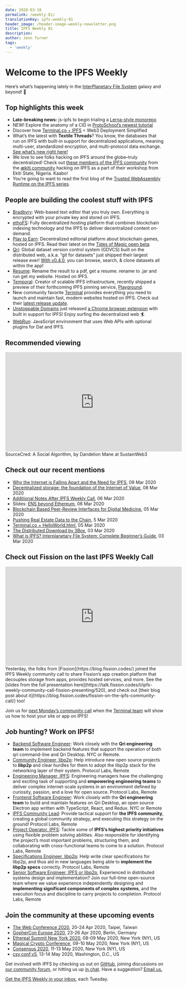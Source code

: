 ```yaml
---
date: 2020-03-10
permalink: /weekly-81/
translationKey: ipfs-weekly-81
header_image: /header-image-weekly-newsletter.png
title: IPFS Weekly 81
description:
author: Jenn Turner
tags:
  - 'weekly'
---
```


# Welcome to the IPFS Weekly

Here’s what’s happening lately in the [InterPlanetary File System](https://ipfs.tech/) galaxy and beyond! 🚀

## Top highlights this week

- **Late-breaking news:** js-ipfs to begin trialing a [Lerna-style monorepo](https://github.com/ipfs/js-ipfs/issues/2877)
- NEW! Explore the anatomy of a CID in [ProtoSchool’s newest tutorial](https://blog.ipfs.tech/2020-03-04-protoschool-tutorial-anatomy-of-a-cid/)
- Discover how [Terminal.co + IPFS](https://blog.terminal.co/posts/Terminal+IPFS) = Web3 Deployment Simplified
- What’s the latest with **Textile Threads**? You know, the databases that run on IPFS with built-in support for decentralized applications, meaning multi-user, standardized encryption, and multi-protocol data exchange. [See what’s new right here!](https://blog.textile.io/textile-threads-progress-report-march-2020/)
- We love to see folks hacking on IPFS around the globe–truly decentralized! Check out [these members of the IPFS community](https://twitter.com/aeternity/status/1237030560444420098) from the [ækiti community](https://aekiti.com/) hacking on IPFS as a part of their workshop from Ekiti State, Nigeria. Kaabo!
- You’re going to want to read the first blog of the [Trusted WebAssembly Runtime on the IPFS series](https://medium.com/@pushbar/0-of-n-cover-letter-of-the-trusted-webassembly-runtime-on-ipfs-12a4fd8c4338).

## People are building the coolest stuff with IPFS

- [Bradbvry](https://bradbvry.now.sh/home): Web-based text editor that you truly own. Everything is encrypted with your private key and stored on IPFS.
- [ethoFS](https://ethofs.com/): Fully decentralized hosting platform that combines blockchain indexing technology and the IPFS to deliver decentralized content on-demand.
- [Play to Earn](http://www.playtoearn.online/): Decentralized editorial platform about blockchain games, hosted on IPFS. Read their latest on the [Tides of Magic open beta](https://medium.com/play-to-earn/tides-of-magic-launched-open-beta-6868a8d2fc05).
- [Qri](https://qri.io/): Global dataset version control system (GDVCS) built on the distributed web, a.k.a. “git for datasets” just shipped their largest release ever! [With v0.4.0](https://github.com/qri-io/desktop/releases/tag/v0.4.0), you can browse, search, & clone datasets all within the app!
- [Resume](https://github.com/denzuko/resume): Rename the result to a pdf, get a resume. rename to .jar and run get my website. Hosted on IPFS.
- [Temporal](https://temporal.cloud/): Creator of scalable IPFS infrastructure, recently shipped a preview of their forthcoming IPFS pinning service, [Playground](https://play2.temporal.cloud/).
- New community favorite [Terminal](https://terminal.co/) provides everything you need to launch and maintain fast, modern websites hosted on IPFS. Check out their [latest release update](https://blog.terminal.co/posts/Release-update-1).
- [Unstoppable Domains](https://unstoppabledomains.com/) just released [a Chrome browser extension](https://unstoppabledomains.com/extension) with built in support for IPFS! Enjoy surfing the decentralized web 🏄
- [WebRun](https://github.com/RangerMauve/webrun): JavaScript environment that uses Web APIs with optional plugins for Dat and IPFS.

## Recommended viewing

<iframe width="560" height="315" src="https://www.youtube.com/embed/yVTqRLekRl4" frameborder="0" allow="accelerometer; autoplay; encrypted-media; gyroscope; picture-in-picture" allowfullscreen></iframe>
<br>
SourceCred: A Social Algorithm, by Dandelion Mane at SustainWeb3

## Check out our recent mentions

- [Why the Internet is Falling Apart and the Need for IPFS](https://codeclimbing.com/why-the-internet-is-falling-apart-and-the-need-for-ipfs/), 09 Mar 2020
- [Decentralized storage: the foundation of the Internet of Value](https://www.criptonoticias.com/redes-protocolos/almacenamiento-descentralizado-base-internet-valor/), 08 Mar 2020
- [Additional Notes After IPFS Weekly Call](https://blog.aira.life/additional-notes-after-ipfs-weekly-call-87111f10e8bd), 06 Mar 2020
- Slides: [ENS beyond Ethereum](https://speakerdeck.com/makoto_inoue/ens-beyond-ethereum), 06 Mar 2020
- [Blockchain Based Peer-Review Interfaces for Digital Medicine](https://www.frontiersin.org/articles/10.3389/fbloc.2020.00008/full), 05 Mar 2020
- [Pushing Real Estate Data to the Chain](https://medium.com/realtplatform/pushing-real-estate-data-to-the-chain-98d8f1429e99), 5 Mar 2020
- [Terminal.co + HelloWorld.html](https://blog.terminal.co/posts/terminal+helloWorld), 05 Mar 2020
- [The Distributed Download by 3Box](https://medium.com/3box/the-distributed-download-11cef378cbcc), 03 Mar 2020
- [What is IPFS? Interplanetary File System: Complete Beginner’s Guide](https://blockonomi.com/interplanetary-file-system/), 03 Mar 2020

## Check out Fission on the last IPFS Weekly Call

<iframe width="560" height="315" src="https://www.youtube.com/embed/wvmZj7IE9Bo" frameborder="0" allow="accelerometer; autoplay; encrypted-media; gyroscope; picture-in-picture" allowfullscreen></iframe>
<br>
Yesterday, the folks from [Fission](https://blog.fission.codes/) joined the IPFS Weekly community call to share Fission’s app creation platform that decouples storage from apps, provides hosted services, and more. See the [slides from the full presentation here](https://talk.fission.codes/t/ipfs-weekly-community-call-fission-presenting/520), and check out [their blog post about it](https://blog.fission.codes/fission-on-the-ipfs-community-call/) too!

Join us for [next Monday’s community call](https://github.com/ipfs/team-mgmt#-ipfs-weekly-call--formerly-known-as-ipfs-all-hands-call) when the [Terminal team](https://terminal.co/) will show us how to host your site or app on IPFS!

## Job hunting? Work on IPFS!

- [Backend Software Engineer](https://qri.io/jobs/job-backend-software-engineer): Work closely with the **Qri engineering team** to implement backend features that support the operation of both qri command-line and Qri Desktop. NYC or Remote.
- [Community Engineer, libp2p](https://jobs.lever.co/protocol/0afd449f-b292-42b4-abfd-af26415b796b): Help introduce new open source projects to **libp2p** and clear hurdles for them to adopt the libp2p stack for the networking layer of their system. Protocol Labs, Remote
- [Engineering Manager, IPFS](https://jobs.lever.co/protocol/3f0787e8-58b3-4122-a1ea-424561d2658f): Engineering managers have the challenging and exciting task of supporting and **empowering engineering teams** to deliver complex internet-scale systems in an environment defined by curiosity, passion, and a love for open source. Protocol Labs, Remote
- [Frontend Software Engineer](https://qri.io/jobs/job-frontend-software-engineer): Work closely with the **Qri engineering team** to build and maintain features on Qri Desktop, an open source Electron app written with TypeScript, React, and Redux. NYC or Remote
- [IPFS Community Lead](https://jobs.lever.co/protocol/71c4a9b9-af90-4ce9-9dba-8b72507997bf): Provide tactical support for **the IPFS community**, creating a global community strategy, and executing this strategy on the ground! Protocol Labs, Remote
- [Project Operator, IPFS](https://jobs.lever.co/protocol/135cecff-ecc4-49ca-b516-61b63fd4d9ef): Tackle some of **IPFS’s highest priority initiatives** using flexible problem solving abilities. Also responsible for identifying the project’s most important problems, structuring them, and collaborating with cross-functional teams to come to a solution. Protocol Labs, Remote
- [Specifications Engineer, libp2p](https://jobs.lever.co/protocol/0ee37e17-5fb3-4b0f-8559-e5fca363e268): Help write clear specifications for libp2p, and thus aid in new languages being able to **implement the libp2p specs** correctly. Protocol Labs, Remote
- [Senior Software Engineer, IPFS or libp2p](https://jobs.lever.co/protocol/82793e56-124f-484c-bf13-357ef0b45bc6), Experienced in distributed systems design and implementation? Join our full-time open-source team where we value experience independently designing and **implementing significant components of complex systems**, and the execution focus and discipline to carry projects to completion. Protocol Labs, Remote

## Join the community at these upcoming events

- [The Web Conference 2020](https://www2020.thewebconf.org/), 20-24 Apr 2020, Taipei, Taiwan
- [GopherCon Europe 2020](https://gophercon.berlin/), 23-26 Apr 2020, Berlin, Germany
- [Ethereal Summit New York 2020](https://www.etherealsummit.com/), 08-09 May 2020, New York (NY), US
- [Magical Crypto Conference](https://www.magicalcryptoconference.com/2020-nyc#countdown), 09-10 May 2020, New York (NY), US
- [Consensus 2020](https://www.coindesk.com/events/consensus-2020), 11-13 May 2020, New York (NY), US
- [csv,conf,v5](https://csvconf.com/), 13-14 May 2020, Washington, D.C., US

Get involved with IPFS by checking us out on [GitHub](https://github.com/ipfs), joining discussions on [our community forum](https://discuss.ipfs.tech/), or hitting us up [in chat](https://riot.im/app/#/room/#ipfs:matrix.org). Have a suggestion? [Email us.](mailto:newsletter@ipfs.io)

[Get the IPFS Weekly in your inbox](https://ipfs.us4.list-manage.com/subscribe?u=25473244c7d18b897f5a1ff6b&id=cad54b2230), each Tuesday.
